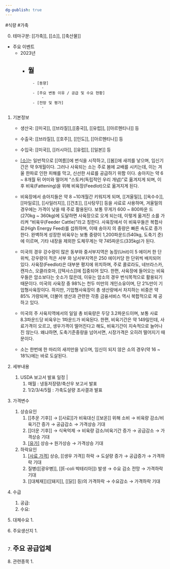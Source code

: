 ```yaml
---
dg-publish: true
---
```

#식량 #가축 


0. 테마구분:  [[가축]], [[소]], [[축산물]]

- 주요 이벤트
	- 2023년
		- 월
			- 
				- [동향]
					- 
				- [주요 변동 이유 / 공급 및 수요 현황]
					- 
				- [전망 및 평가]
					- 




1. 기본정보

	- 생산국: [[미국]], [[브라질]],[[중국]], [[유럽]], [[아르헨티나]] 등
	- 수출국: [[브라질]], [[호주]], [[인도]], [[아르헨티나]] 등
	- 수입국:  [[미국]], [[러시아]], [[유럽]], [[일본]] 등

	- [[소]](Cattle)는 일반적으로 [[여름]]에 번식을 시작하고, [[봄]]에 새끼를 낳으며, 임신기간은 약 9개월이다. 그러나 사육되는 소는 주로 봄에 교배를 시키는데, 이는 겨울 한파로 인한 피해를 막고, 신선한 사료를 공급하기 위함 이다. 송아지는 약 6 ~ 8개월 뒤 어미와 떨어져 “스토커(독립적인 우리 개념)”로 옮겨지게 되며, 이후 비육(Fattening)을 위해 비육장(Feedlot)으로 옮겨지게 된다. 
	- 비육장에서 송아지들은 약 8 ~10개월간 키워지게 되며, [[겨울밀]], [[옥수수]], [[마일로]], [[사일러지]], [[건초]], [[사탕무]] 등을 사료로 사용하며, 겨울밀의 경우에는 가격이 낮을 때 주로 활용된다. 보통 무게가 600 ~ 800파운 드(270kg ~ 360kg)에 도달하면 사육장으로 오게 되는데, 이렇게 옮겨진 소를 가리켜 “비육우(Feeder Cattle)”라고 칭한다. 사육장에서 이 비육우들은 복합사료(High Energy Feed)를 섭취하며, 이때 송아지 의 중량은 빠른 속도로 증가한다. 완벽하게 성장한 비육우는 보통 중량이 1,200파운드(540kg, 도축기 준)에 이르며, 기타 내장을 제외한 도체무게는 약 745파운드(335kg)가 된다. 
	- 미국의 경우 강수량이 많은 동부와 중서부지역은 농장(Unit)이 5 에이커 한 단위씩, 강우량이 적은 서부 와 남서부지역은 250 에이커당 한 단위씩 배치되어 있다. 사육장(Feedlot)은 대부분 평지에 위치하며, 주로 콜로라도, 네브라스카, 캔자스, 오클라호마, [[텍사스]]에 집중되어 있다. 한편, 사육장에 들어오는 비육우들은 암소보다는 숫소가 많은데, 이유는 암소의 경우 번식목적으로 활용되기 때문이다. 미국의 사육장 중 98%는 천두 미만의 개인소유이며, 단 2%만이 기업형사육장이다. 하지만, 기업형사육장이 총 생산량에서 차지하는 비중은 약 85% 가량되며, 더불어 생산과 관련한 각종 금융서비스 역시 복합적으로 제 공하고 있다. 
	- 미국의 주 사육지역에서의 일일 총 비육량은 두당 3.2파운드이며, 보통 사료 8.3파운드당 비육우는 1파운드가 비육된다. 한편, 비육기간은 약 149일인데, 사료가격이 오르고, 생우가격이 떨어진다고 해도, 비육기간이 지속적으로 늘어나진 않는다. 왜냐하면, 도축기준중량을 넘어서면, 시장가격은 오히려 떨어지기 때문이다. 
	- 소는 한번에 한 마리의 새끼만을 낳으며, 임신이 되지 않은 소의 경우(약 16 ~ 18%)에는 바로 도살된다.



1. 세부내용
	1. USDA 보고서 발표 일정 | 
		1. 매월 : 냉동저장량/축산우 보고서 발표 
		2. 1/2/3/4/5월 : 가축도살량 조사결과 발표



1. 가격변수
	1. 상승요인
		1.  [[추운 기후]] → [[사료]]가 비육대신 [[보온]] 위해 소비 → 비육량 감소/비육기간 증가 → 공급감소 → 가격상승 기대
		2. [[더운 기후]] → 식욕억제 → 비육량 감소/비육기간 증가 → 공급감소 → 가격상승 기대
		3. [[유가]](Oil) 상승→ 원가상승 → 가격상승 기대
	2. 하락요인
		1. [[사료 가격]](Feed) 상승, [[생우 가격]] 하락 → 도살량 증가 → 공급증가 → 가격하락 기대 
		2. 질병([[광우병]], [[E-coli 박테리아]]) 발생 → 수요 감소 전망 → 가격하락 기대 
		3. [[대체재]]([[돼지]], [[닭]] 등)의 가격하락 → 수요감소 → 가격하락 기대



1. 수급
	1. 공급:
	2. 수요:



1. 대체수요
	1. 




1. 주요생산지
	1. 




1. 주요 공급업체
	- 



1. 관련종목
	1. 